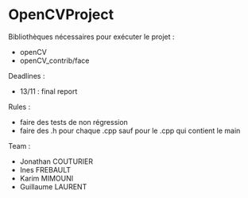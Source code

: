 # OpenCVProject

Bibliothèques nécessaires pour exécuter le projet :
- openCV
- openCV_contrib/face

Deadlines :
- 13/11 : final report

Rules : 
- faire des tests de non régression
- faire des .h pour chaque .cpp sauf pour le .cpp qui contient le main

Team :
- Jonathan COUTURIER
- Ines FREBAULT
- Karim MIMOUNI
- Guillaume LAURENT
